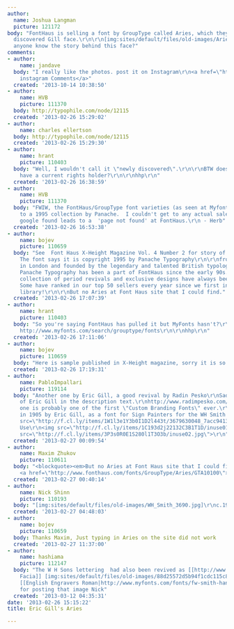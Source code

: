 ```yaml
---
author:
  name: Joshua Langman
  picture: 121172
body: "FontHaus is selling a font by GroupType called Aries, which they say is a newly
  discovered Gill face.\r\n\r\n[img:sites/default/files/old-images/Aries_4654.png]\r\n\r\nDoes
  anyone know the story behind this face?"
comments:
- author:
    name: jandave
  body: "I really like the photos. post it on Instagram\r\n<a href=\"http://www.instahustle.com/\">buy
    instagram Comments</a>"
  created: '2013-10-14 10:38:50'
- author:
    name: HVB
    picture: 111370
  body: http://typophile.com/node/12115
  created: '2013-02-26 15:29:02'
- author:
    name: charles ellertson
  body: http://typophile.com/node/12115
  created: '2013-02-26 15:29:30'
- author:
    name: hrant
    picture: 110403
  body: "Well, I wouldn't call it \"newly discovered\".\r\n\r\nBTW does Aries not
    have a current rights holder?\r\n\r\nhhp\r\n"
  created: '2013-02-26 16:38:59'
- author:
    name: HVB
    picture: 111370
  body: "FWIW, the FontHaus/GroupType font varieties (as seen at Myfonts) are identical
    to a 1995 collection by Panache.  I couldn't get to any actual sales site - what
    google found leads to a  'page not found' at FontHaus.\r\n - Herb"
  created: '2013-02-26 16:53:38'
- author:
    name: bojev
    picture: 110659
  body: "See  Font Haus X-Height Magazine Vol. 4 Number 2 for story of Aries rebirth.
    The font says it is copyright 1995 by Panache Typography\r\n\r\nfrom Font Haus:\r\nBased
    in London and founded by the legendary and talented British typologist Dave Farey,
    Panache Typography has been a part of FontHaus since the early 90s. This great
    collection of period revivals and exclusive designs have always been popular.
    Some have ranked in our top 50 sellers every year since we first introduced the
    library!\r\n\r\nBut no Aries at Font Haus site that I could find."
  created: '2013-02-26 17:07:39'
- author:
    name: hrant
    picture: 110403
  body: "So you're saying FontHaus has pulled it but MyFonts hasn't?\r\n\r\nSee also:
    http://www.myfonts.com/search/grouptype/fonts\r\n\r\nhhp\r\n"
  created: '2013-02-26 17:11:06'
- author:
    name: bojev
    picture: 110659
  body: "Here is sample published in X-Height magazine, sorry it is so wide\r\n[img:sites/default/files/old-images/AriessampleImage_6577.jpg]"
  created: '2013-02-26 17:19:31'
- author:
    name: PabloImpallari
    picture: 119114
  body: "Another one by Eric Gill, a good revival by Radin Pesko\r\nSadly, no mention
    of Eric Gill in the description text.\r\nhttp://www.radimpesko.com/fonts/dear-sir-madam\r\n\r\nThis
    one is probably one of the first \"Custom Branding Fonts\" ever.\r\nIt was done
    in 1905 by Eric Gill, as a font for Sign Painters for the WH Smith shops.\r\n\r\nSpecimen\r\n<img
    src=\"http://f.cl.ly/items/1W1l3e1Y3b0I1D2l443t/3679630048_7acc9413cb_o.jpg\">\r\n\r\nIn
    Use\r\n<img src=\"http://f.cl.ly/items/1C193d2j22132C3B1T1D/inuse01.jpg\">\r\n\r\nand\r\n<img
    src=\"http://f.cl.ly/items/3P3s0R0E1S280l1T3O3b/inuse02.jpg\">\r\n"
  created: '2013-02-27 00:09:54'
- author:
    name: Maxim Zhukov
    picture: 110611
  body: "<blockquote><em>But no Aries at Font Haus site that I could find.</em></blockquote>Try
    <a href=\"http://www.fonthaus.com/fonts/GroupType/Aries/GTA10100\">harder.</a>\r\n"
  created: '2013-02-27 00:40:14'
- author:
    name: Nick Shinn
    picture: 110193
  body: "[img:sites/default/files/old-images/WH_Smith_3690.jpg]\r\nc.1915"
  created: '2013-02-27 04:48:03'
- author:
    name: bojev
    picture: 110659
  body: Thanks Maxim, Just typing in Aries on the site did not work
  created: '2013-02-27 11:37:00'
- author:
    name: hashiama
    picture: 112147
  body: "The W H Sons lettering  had also been revived as [[http://www.myfonts.com/fonts/mti/gill-facia-mt/|Gill
    Facia]] [img:sites/default/files/old-images/88d25572d5b94f1cdc115c84623ca0_5363.gif]\r\n\r\nand
    [[English Engravers Roman|http://www.myfonts.com/fonts/fw-smith-hands/english-engravers-roman/]][img:sites/default/files/old-images/02a2989c816881fd957726e919b571_5792.gif]\r\n\r\nThanks
    for posting that image Nick"
  created: '2013-03-12 04:35:31'
date: '2013-02-26 15:15:22'
title: Eric Gill's Aries

---
```

